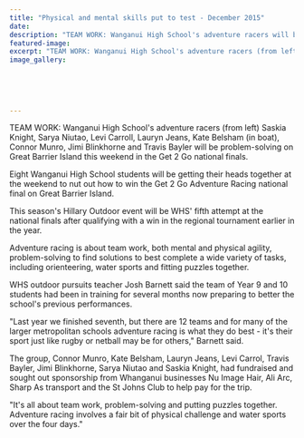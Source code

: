 ```yaml
---
title: "Physical and mental skills put to test - December 2015"
date: 
description: "TEAM WORK: Wanganui High School's adventure racers will be problem-solving on Great Barrier Island this weekend in the Get 2 Go national finals, Wanganui Chronicle article on 3/12/15..."
featured-image: 
excerpt: "TEAM WORK: Wanganui High School's adventure racers (from left) Saskia Knight, Sarya Niutao, Levi Carroll, Lauryn Jeans, Kate Belsham (in boat), Connor Munro, Jimi Blinkhorne and Travis Bayler will be problem-solving on Great Barrier Island this weekend in the Get 2 Go national finals."
image_gallery:
	
	
	
	
	
---
```


<p><span>TEAM WORK: Wanganui High School's adventure racers (from left) Saskia Knight, Sarya Niutao, Levi Carroll, Lauryn Jeans, Kate Belsham (in boat), Connor Munro, Jimi Blinkhorne and Travis Bayler will be problem-solving on Great Barrier Island this weekend in the Get 2 Go national finals.</span></p>
<p>Eight Wanganui High School students will be getting their heads together at the weekend to nut out how to win the Get 2 Go Adventure Racing national final on Great Barrier Island.</p>
<p>This season's Hillary Outdoor event will be WHS' fifth attempt at the national finals after qualifying with a win in the regional tournament earlier in the year.</p>
<p>Adventure racing is about team work, both mental and physical agility, problem-solving to find solutions to best complete a wide variety of tasks, including orienteering, water sports and fitting puzzles together.</p>
<p>WHS outdoor pursuits teacher Josh Barnett said the team of Year 9 and 10 students had been in training for several months now preparing to better the school's previous performances.</p>
<p>"Last year we finished seventh, but there are 12 teams and for many of the larger metropolitan schools adventure racing is what they do best - it's their sport just like rugby or netball may be for others," Barnett said.</p>
<p>The group, Connor Munro, Kate Belsham, Lauryn Jeans, Levi Carrol, Travis Bayler, Jimi Blinkhorne, Sarya Niutao and Saskia Knight, had fundraised and sought out sponsorship from Whanganui businesses Nu Image Hair, Ali Arc, Sharp As transport and the St Johns Club to help pay for the trip.</p>
<p>"It's all about team work, problem-solving and putting puzzles together. Adventure racing involves a fair bit of physical challenge and water sports over the four days."</p>

